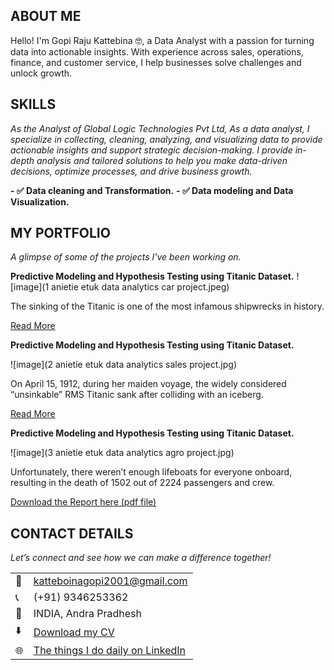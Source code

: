 <!--Section 1: Introduce your self-->
## ABOUT ME

Hello! I'm Gopi Raju Kattebina 🤓, a Data Analyst with a passion for turning data into actionable insights. With experience across sales, operations, finance, and customer service, I help businesses solve challenges and unlock growth.


<!--Mention your top/relevant skills here - core and soft skills-->
## SKILLS

*As the Analyst of Global Logic Technologies Pvt Ltd, As a data analyst, I specialize in collecting, cleaning, analyzing, and visualizing data to provide actionable insights and support strategic decision-making.*
*I provide in-depth analysis and tailored solutions to help you make data-driven decisions, optimize processes, and drive business growth.*

**- ✅ Data cleaning and Transformation.**
**- ✅ Data modeling and Data Visualization.**

<!--Section 2: List 3-4 key projects-->
## MY PORTFOLIO 

*A glimpse of some of the projects I've been working on.*

**Predictive Modeling and Hypothesis Testing using Titanic Dataset.**
![image](1 anietie etuk data analytics car project.jpeg)

The sinking of the Titanic is one of the most infamous shipwrecks in history.


[Read More](https://www.linkedin.com/pulse/predictive-modeling-hypothesis-testing-using-titanic-dataset-anietie/)

**Predictive Modeling and Hypothesis Testing using Titanic Dataset.**

![image](2 anietie etuk data analytics sales project.jpg)

On April 15, 1912, during her maiden voyage, the widely considered “unsinkable” RMS Titanic sank after colliding with an iceberg. 

[Read More](https://www.linkedin.com/pulse/predictive-modeling-hypothesis-testing-using-titanic-dataset-anietie/)

**Predictive Modeling and Hypothesis Testing using Titanic Dataset.**

![image](3 anietie etuk data analytics agro project.jpg)

Unfortunately, there weren’t enough lifeboats for everyone onboard, resulting in the death of 1502 out of 2224 passengers and crew. 

<a href="17 How to Present Data to Executives by Anietie Etuk.pdf">Download the Report here (pdf file)</a>


## CONTACT DETAILS

*Let’s connect and see how we can make a difference together!*
<table>
  <tbody>
    <tr>
      <td>📧</td>
      <td><a href="mailto:katteboinagopi2001@gmail.com">katteboinagopi2001@gmail.com</a></td>
    </tr>
    <tr>
      <td>📞</td>
      <td>(+91) 9346253362</td>
    </tr>
    <tr>
      <td>📍</td>
      <td>INDIA, Andra Pradhesh</td>
    </tr>
    <tr>
      <td>⬇️</td>
      <td><a href="https://etuk123456.github.io/portfolio1/docs/Profile.pdf">Download my CV</a></td>
    </tr>
    <tr>
      <td>🌐</td>
      <td><a href="https://www.linkedin.com/in/gopi-raju-katteboina-410420222/">The things I do daily on LinkedIn</a></td>
    </tr>
  </tbody>
</table>

   
